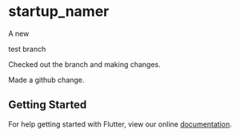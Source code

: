 # startup_namer

A new

test branch

Checked out the branch and making changes.

Made a github change.

## Getting Started

For help getting started with Flutter, view our online
[documentation](https://flutter.io/).
